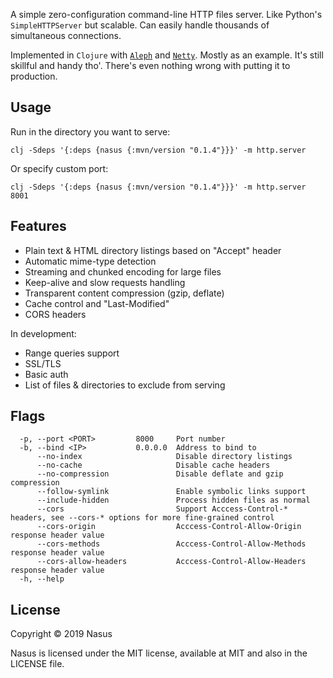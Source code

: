 A simple zero-configuration command-line HTTP files server. Like Python's `SimpleHTTPServer` but scalable. Сan easily handle thousands of simultaneous connections.

Implemented in `Clojure` with [`Aleph`](https://github.com/ztellman/aleph) and [`Netty`](https://github.com/netty/netty). Mostly as an example. It's still skillful and handy tho'. There's even nothing wrong with putting it to production.

## Usage

Run in the directory you want to serve:

```shell
clj -Sdeps '{:deps {nasus {:mvn/version "0.1.4"}}}' -m http.server
```

Or specify custom port:

```shell
clj -Sdeps '{:deps {nasus {:mvn/version "0.1.4"}}}' -m http.server 8001
```

## Features

* Plain text & HTML directory listings based on "Accept" header
* Automatic mime-type detection
* Streaming and chunked encoding for large files
* Keep-alive and slow requests handling
* Transparent content compression (gzip, deflate)
* Cache control and "Last-Modified"
* CORS headers

In development:

* Range queries support
* SSL/TLS
* Basic auth
* List of files & directories to exclude from serving

## Flags

```
  -p, --port <PORT>         8000     Port number
  -b, --bind <IP>           0.0.0.0  Address to bind to
      --no-index                     Disable directory listings
      --no-cache                     Disable cache headers
      --no-compression               Disable deflate and gzip compression
      --follow-symlink               Enable symbolic links support
      --include-hidden               Process hidden files as normal
      --cors                         Support Acccess-Control-* headers, see --cors-* options for more fine-grained control
      --cors-origin                  Acccess-Control-Allow-Origin response header value
      --cors-methods                 Acccess-Control-Allow-Methods response header value
      --cors-allow-headers           Acccess-Control-Allow-Headers response header value
  -h, --help
```

## License

Copyright © 2019 Nasus

Nasus is licensed under the MIT license, available at MIT and also in the LICENSE file.

